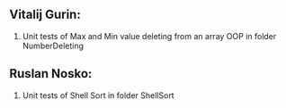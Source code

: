 ## Vitalij Gurin:
1) Unit tests of Max and Min value deleting from an array OOP in folder NumberDeleting

## Ruslan Nosko:
1) Unit tests of Shell Sort in folder ShellSort
